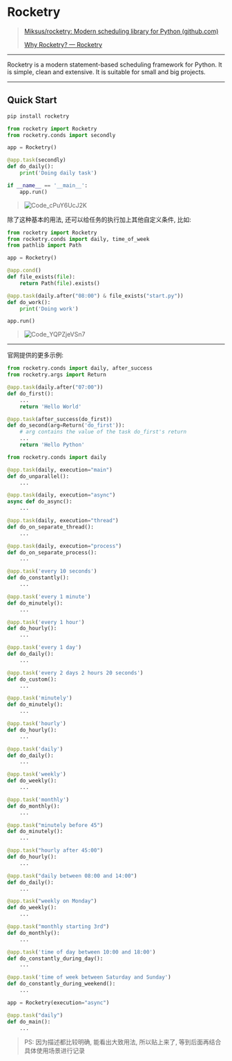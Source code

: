 # Rocketry

> [Miksus/rocketry: Modern scheduling library for Python (github.com)](https://github.com/Miksus/rocketry)
>
> [Why Rocketry? — Rocketry](https://rocketry.readthedocs.io/en/stable/)

---

Rocketry is a modern statement-based scheduling framework for Python. It is simple, clean and extensive. It is suitable for small and big projects.

---

## Quick Start

```bash
pip install rocketry
```

```python
from rocketry import Rocketry
from rocketry.conds import secondly

app = Rocketry()

@app.task(secondly)
def do_daily():
    print('Doing daily task')

if __name__ == '__main__':
    app.run()

```

> ![Code_cPuY6UcJ2K](http://cdn.ayusummer233.top/DailyNotes/202301111538008.gif)

除了这种基本的用法, 还可以给任务的执行加上其他自定义条件, 比如:

```python
from rocketry import Rocketry
from rocketry.conds import daily, time_of_week
from pathlib import Path

app = Rocketry()

@app.cond()
def file_exists(file):
    return Path(file).exists()

@app.task(daily.after("08:00") & file_exists("start.py"))
def do_work():
    print('Doing work')

app.run()
```

> ![Code_YQPZjeVSn7](http://cdn.ayusummer233.top/DailyNotes/202301111606620.gif)

---

官网提供的更多示例:

```python
from rocketry.conds import daily, after_success
from rocketry.args import Return

@app.task(daily.after("07:00"))
def do_first():
    ...
    return 'Hello World'

@app.task(after_success(do_first))
def do_second(arg=Return('do_first')):
    # arg contains the value of the task do_first's return
    ...
    return 'Hello Python'
```

```python
from rocketry.conds import daily

@app.task(daily, execution="main")
def do_unparallel():
    ...

@app.task(daily, execution="async")
async def do_async():
    ...

@app.task(daily, execution="thread")
def do_on_separate_thread():
    ...

@app.task(daily, execution="process")
def do_on_separate_process():
    ...
```

```python
@app.task('every 10 seconds')
def do_constantly():
    ...

@app.task('every 1 minute')
def do_minutely():
    ...

@app.task('every 1 hour')
def do_hourly():
    ...

@app.task('every 1 day')
def do_daily():
    ...

@app.task('every 2 days 2 hours 20 seconds')
def do_custom():
    ...
```

```python
@app.task('minutely')
def do_minutely():
    ...

@app.task('hourly')
def do_hourly():
    ...

@app.task('daily')
def do_daily():
    ...

@app.task('weekly')
def do_weekly():
    ...

@app.task('monthly')
def do_monthly():
    ...
```

```python
@app.task("minutely before 45")
def do_minutely():
    ...

@app.task("hourly after 45:00")
def do_hourly():
    ...

@app.task("daily between 08:00 and 14:00")
def do_daily():
    ...

@app.task("weekly on Monday")
def do_weekly():
    ...

@app.task("monthly starting 3rd")
def do_monthly():
    ...
```

```python
@app.task('time of day between 10:00 and 18:00')
def do_constantly_during_day():
    ...

@app.task('time of week between Saturday and Sunday')
def do_constantly_during_weekend():
    ...
```

```python
app = Rocketry(execution="async")

@app.task("daily")
def do_main():
    ...
```

> PS: 因为描述都比较明确, 能看出大致用法, 所以贴上来了, 等到后面再结合具体使用场景进行记录

